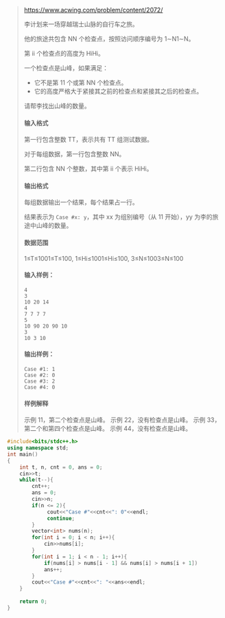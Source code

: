 > https://www.acwing.com/problem/content/2072/
>
> 李计划来一场穿越瑞士山脉的自行车之旅。
>
> 他的旅途共包含 NN 个检查点，按照访问顺序编号为 1∼N1∼N。
>
> 第 ii 个检查点的高度为 HiHi。
>
> 一个检查点是山峰，如果满足：
>
> - 它不是第 11 个或第 NN 个检查点。
> - 它的高度严格大于紧接其之前的检查点和紧接其之后的检查点。
>
> 请帮李找出山峰的数量。
>
> #### 输入格式
>
> 第一行包含整数 TT，表示共有 TT 组测试数据。
>
> 对于每组数据，第一行包含整数 NN。
>
> 第二行包含 NN 个整数，其中第 ii 个表示 HiHi。
>
> #### 输出格式
>
> 每组数据输出一个结果，每个结果占一行。
>
> 结果表示为 `Case #x: y`，其中 xx 为组别编号（从 11 开始），yy 为李的旅途中山峰的数量。
>
> #### 数据范围
>
> 1≤T≤1001≤T≤100,
> 1≤Hi≤1001≤Hi≤100,
> 3≤N≤1003≤N≤100
>
> #### 输入样例：
>
> ```
> 4
> 3
> 10 20 14
> 4
> 7 7 7 7
> 5
> 10 90 20 90 10
> 3
> 10 3 10
> ```
>
> #### 输出样例：
>
> ```
> Case #1: 1
> Case #2: 0
> Case #3: 2
> Case #4: 0
> ```
>
> #### 样例解释
>
> 示例 11，第二个检查点是山峰。
> 示例 22，没有检查点是山峰。
> 示例 33，第二个和第四个检查点是山峰。
> 示例 44，没有检查点是山峰。

```cpp
#include<bits/stdc++.h>
using namespace std;
int main()
{
    int t, n, cnt = 0, ans = 0;
    cin>>t;
    while(t--){
        cnt++;
        ans = 0;
        cin>>n;
        if(n <= 2){
             cout<<"Case #"<<cnt<<": 0"<<endl;
             continue;
        }
        vector<int> nums(n);
        for(int i = 0; i < n; i++){
            cin>>nums[i];
        }
        for(int i = 1; i < n - 1; i++){
            if(nums[i] > nums[i - 1] && nums[i] > nums[i + 1])
            ans++;
        }
        cout<<"Case #"<<cnt<<": "<<ans<<endl;
    }
    
    return 0;
}
```

